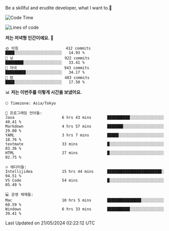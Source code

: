 Be a skillful and erudite developer, what I want to.👶

<!--START_SECTION:waka-->
![Code Time](http://img.shields.io/badge/Code%20Time-817%20hrs-blue)

![Lines of code](https://img.shields.io/badge/%EC%A0%80%EB%8A%94%20%EC%97%AC%ED%83%9C%EA%B9%8C%EC%A7%80%20-2.1%20million%20%EC%A4%84%EC%9D%98%20%EC%BD%94%EB%93%9C%EB%A5%BC%20%EC%9E%91%EC%84%B1%ED%96%88%EC%96%B4%EC%9A%94.-blue)

**저는 저녁형 인간이에요. 🦉** 

```text
🌞 아침                     412 commits         ████░░░░░░░░░░░░░░░░░░░░░   14.93 % 
🌆 낮　                     922 commits         ████████░░░░░░░░░░░░░░░░░   33.41 % 
🌃 저녁                     943 commits         █████████░░░░░░░░░░░░░░░░   34.17 % 
🌙 밤　                     483 commits         ████░░░░░░░░░░░░░░░░░░░░░   17.50 % 
```


📊 **저는 이번주를 이렇게 시간을 보냈어요.** 

```text
🕑︎ Timezone: Asia/Tokyo

💬 프로그래밍 언어들: 
Java                     6 hrs 43 mins       ██████████░░░░░░░░░░░░░░░   40.41 % 
Markdown                 4 hrs 57 mins       ███████░░░░░░░░░░░░░░░░░░   29.80 % 
YAML                     3 hrs 7 mins        █████░░░░░░░░░░░░░░░░░░░░   18.76 % 
textmate                 33 mins             █░░░░░░░░░░░░░░░░░░░░░░░░   03.36 % 
HTML                     27 mins             █░░░░░░░░░░░░░░░░░░░░░░░░   02.75 % 

🔥 에디터들: 
Intellijidea             15 hrs 44 mins      ████████████████████████░   94.51 % 
VS Code                  54 mins             █░░░░░░░░░░░░░░░░░░░░░░░░   05.49 % 

💻 운영 체제들: 
Mac                      10 hrs 5 mins       ███████████████░░░░░░░░░░   60.59 % 
Windows                  6 hrs 33 mins       ██████████░░░░░░░░░░░░░░░   39.41 % 
```


 Last Updated on 21/05/2024 02:22:12 UTC
<!--END_SECTION:waka-->
